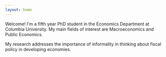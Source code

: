 ```yaml
---
layout: home
---
```


Welcome! I'm a fifth year PhD student in the Economics
Department at Columbia University. My main fields of interest are Macroeconomics
and Public Economics.

My research addresses the importance of informality in thinking about fiscal
policy in developing economies.
